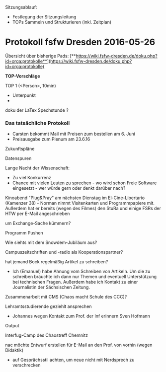 Sitzungsablauf:  

-   Festlegung der Sitzungsleitung
-   TOPs Sammeln und Strukturieren (inkl. Zeitplan)

  
  
  

Protokoll fsfw Dresden 2016-05-26
=================================

Übersicht über bisherige Pads:
[**https://wiki.fsfw-dresden.de/doku.php?id=orga:protokolle**](https://wiki.fsfw-dresden.de/doku.php?id=orga:protokolle)  

**TOP-Vorschläge**  

TOP 1 (\<Person\>, 10min)

-   Unterpunkt
-     

doku der LaTex Spechstunde ?

  
  

### Das tatsächliche Protokoll

-   Carsten bekommt Mail mit Preisen zum bestellen am 6. Juni
-   Preisausgabe zum Plenum am 23.6.16

  
  
Zukunftspläne  

Datenspuren

Lange Nacht der Wissenschaft:

-   Zu viel Konkurrenz
-   Chance mit vielen Leuten zu sprechen - wo wird schon Freie Software
    eingesetzt - wer würde gern oder denkt darüber nach?

Kinoabend "Plug&Pray" am nächsten Dienstag im El-Cine-Libertario
(Kamenzer 38) - Norman nimmt Visitenkarten und Programmpapiere mit.
Außerdem hat er bereits (wegen des Filmes) den StuRa und einige FSRs der
HTW per E-Mail angeschrieben

um Exchange-Sache kümmern?

Programm Pushen

Wie siehts mit dem Snowdem-Jubiläum aus?

Campuszeitschriften und -radio als Kooperationspartner?

hat jemand Bock regelmäßig Artikel zu schreiben?

-   Ich (Emanuel) habe Ahnung vom Schreiben von Artikeln. Um die zu
    schreiben bräuchte ich dann nur Themen und eventuell Unterstützung
    bei technischen Fragen. Außerdem habe ich Kontakt zu einer
    Journalistin der Sächsischen Zeitung.

Zusammenarbeit mit CMS (Chaos macht Schule des CCC)?

Lehramtsstudierende geziehlt ansprechen

-   Johannes wegen Kontakt zum Prof. der Inf erinnern Sven Hofmann

Output

Interfug-Camp des Chaostreff Chemnitz

nac möchte Entwurf erstellen für E-Mail an den Prof. von vorhin (wegen
Didaktik)

  

-   auf Gesprächsstil achten, um neue nicht mit Nerdsprech zu
    verschrecken

  

